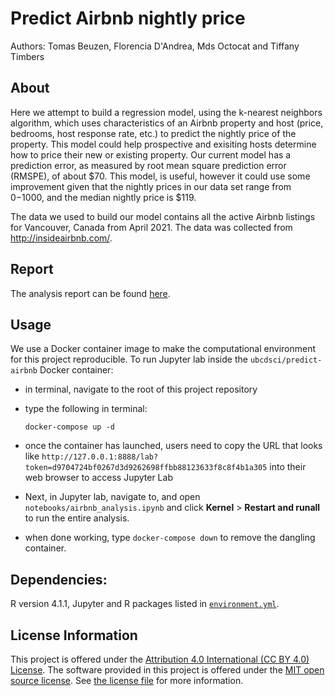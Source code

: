 # Predict Airbnb nightly price

Authors: Tomas Beuzen, Florencia D'Andrea, Mds Octocat and Tiffany Timbers

## About
Here we attempt to build a regression model, using the k-nearest neighbors algorithm, which uses characteristics of an Airbnb property and host (price, bedrooms, host response rate, etc.) to predict the nightly price of the property. This model could help prospective and exisiting hosts determine how to price their new or existing property. Our current model has a prediction error, as measured by root mean square prediction error (RMSPE), of about $70. This model, is useful, however it could use some improvement given that the nightly prices in our data set range from $0-$1000, and the median nightly price is $119.

The data we used to build our model contains all the active Airbnb listings for Vancouver, Canada from April 2021. The data was collected from <http://insideairbnb.com/>.

## Report

The analysis report can be found [here](notebooks/airbnb_analysis.ipynb).

## Usage

We use a Docker container image to make the computational environment for this project reproducible.
To run Jupyter lab inside the `ubcdsci/predict-airbnb` Docker container:

- in terminal, navigate to the root of this project repository
- type the following in terminal:

  ```
  docker-compose up -d
  ```
- once the container has launched, users need to copy the URL that looks like `http://127.0.0.1:8888/lab?token=d9704724bf0267d3d9262698ffbb88123633f8c8f4b1a305` into their web browser to access Jupyter Lab
- Next, in Jupyter lab, navigate to, and open `notebooks/airbnb_analysis.ipynb` and click **Kernel** > **Restart and runall** to run the entire analysis.
- when done working, type `docker-compose down` to remove the dangling container.

## Dependencies:

R version 4.1.1, Jupyter and R packages listed in [`environment.yml`](environment.yml).

## License Information

This project is offered under 
the [Attribution 4.0 International (CC BY 4.0) License](https://creativecommons.org/licenses/by/4.0/).
The software provided in this project is offered under the [MIT open source license](https://opensource.org/licenses/MIT). See [the license file](LICENSE.md) for more information. 
